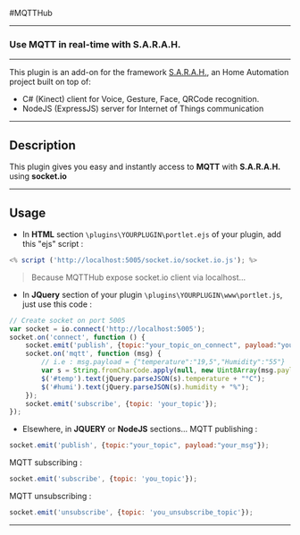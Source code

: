 #MQTTHub

***

### Use MQTT in real-time with S.A.R.A.H.

***

This plugin is an add-on for the framework [S.A.R.A.H.](http://encausse.net/s-a-r-a-h), an Home Automation project built 
on top of:
* C# (Kinect) client for Voice, Gesture, Face, QRCode recognition. 
* NodeJS (ExpressJS) server for Internet of Things communication

***
## Description
This plugin gives you easy and instantly access to **MQTT** with **S.A.R.A.H.** using **socket.io**
***

## Usage

- In **HTML** section `\plugins\YOURPLUGIN\portlet.ejs` of your plugin, add this "ejs" script :
```js
<% script ('http://localhost:5005/socket.io/socket.io.js'); %>
```
> Because MQTTHub expose socket.io client via localhost...

- In **JQuery** section of your plugin `\plugins\YOURPLUGIN\www\portlet.js`, just use this code :
```js
// Create socket on port 5005
var socket = io.connect('http://localhost:5005');
socket.on('connect', function () {
    socket.emit('publish', {topic:"your_topic_on_connect", payload:"your_mess_on_connect"});
    socket.on('mqtt', function (msg) {
    	// i.e : msg.payload = {"temperature":"19,5","Humidity":"55"}
        var s = String.fromCharCode.apply(null, new Uint8Array(msg.payload));
        $('#temp').text(jQuery.parseJSON(s).temperature + "°C");
        $('#humi').text(jQuery.parseJSON(s).humidity + "%");
    });
    socket.emit('subscribe', {topic: 'your_topic'});
});
```

- Elsewhere, in **JQUERY** or **NodeJS** sections...
MQTT publishing :

```js
socket.emit('publish', {topic:"your_topic", payload:"your_msg"});
```

MQTT subscribing :
```js
socket.emit('subscribe', {topic: 'you_topic'});
```

MQTT unsubscribing :
```js
socket.emit('unsubscribe', {topic: 'you_unsubscribe_topic'});
```
***
